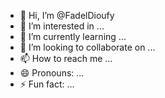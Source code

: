 - 👋 Hi, I’m @FadelDioufy
- 👀 I’m interested in ...
- 🌱 I’m currently learning ...
- 💞️ I’m looking to collaborate on ...
- 📫 How to reach me ...
- 😄 Pronouns: ...
- ⚡ Fun fact: ...

<!---
FadelDioufy/FadelDioufy is a ✨ special ✨ repository because its `README.md` (this file) appears on your GitHub profile.
You can click the Preview link to take a look at your changes.
--->
